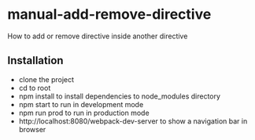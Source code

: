 # manual-add-remove-directive
How to add or remove directive inside another directive

## Installation
* clone the project
* cd to root
* npm install to install dependencies to node_modules directory
* npm start to run in development mode
* npm run prod to run in production mode
* http://localhost:8080/webpack-dev-server to show a navigation bar in browser
